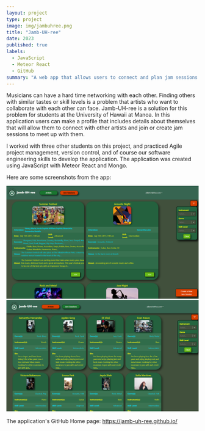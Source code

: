 ```yaml
---
layout: project
type: project
image: img/jambuhree.png
title: "Jamb-UH-ree"
date: 2023
published: true
labels:
  - JavaScript
  - Meteor React
  - GitHub
summary: "A web app that allows users to connect and plan jam sessions."
---
```


Musicians can have a hard time networking with each other. Finding others with similar tastes or skill levels is a problem that artists who want to collaborate with each other can face. Jamb-UH-ree is a solution for this problem for students at the University of Hawaii at Manoa. In this application users can make a profile that includes details about themselves that will allow them to connect with other artists and join or create jam sessions to meet up with them.

I worked with three other students on this project, and practiced Agile project management, version control, and of course our software engineering skills to develop the application. The application was created using JavaScript with Meteor React and Mongo.


Here are some screenshots from the app:


<img class="img-fluid" src="../img/m3browsej.png">
<img class="img-fluid" src="../img/m3browsea.png">


The application's GitHub Home page: <a href="https://jamb-uh-ree.github.io/"><i class="large github icon "></i>https://jamb-uh-ree.github.io/</a>
